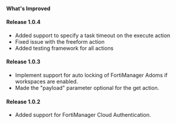 #### What's Improved

#### Release 1.0.4

* Added support to specify a task timeout on the execute action
* Fixed issue with the freeform action
* Added testing framework for all actions

#### Release 1.0.3

* Implement support for auto locking of FortiManager Adoms if workspaces are enabled.
* Made the "payload" parameter optional for the get action.

#### Release 1.0.2

* Added support for FortiManager Cloud Authentication.

